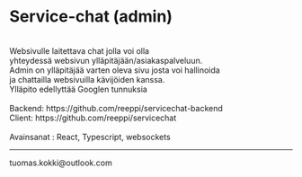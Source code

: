 # Service-chat (admin)
<br>
Websivulle laitettava chat jolla voi olla<br>
yhteydessä websivun ylläpitäjään/asiakaspalveluun.<br>
Admin on ylläpitäjää varten oleva sivu josta voi hallinoida<br>
ja chattailla websivuilla kävijöiden kanssa.<br>
Ylläpito edellyttää Googlen tunnuksia<br>
<br>
Backend: https://github.com/reeppi/servicechat-backend<br>
Client: https://github.com/reeppi/servicechat<br>
<br>
Avainsanat :  React, Typescript, websockets<br>
<hr>
tuomas.kokki@outlook.com
